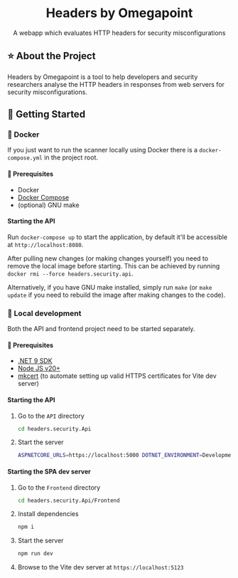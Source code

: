 <div align='center'>
<h1>Headers by Omegapoint</h1>
<p>A webapp which evaluates HTTP headers for security misconfigurations</p>
</div>

## ⭐ About the Project

Headers by Omegapoint is a tool to help developers and 
security researchers analyse the HTTP headers in responses 
from web servers for security misconfigurations.

## 🧰 Getting Started

### 🐳 Docker

If you just want to run the scanner locally using Docker
there is a `docker-compose.yml` in the project root.

#### 📜 Prerequisites

- Docker
- [Docker Compose](https://docs.docker.com/compose/install/)
- (optional) GNU make

#### Starting the API

Run `docker-compose up` to start the application,
by default it'll be accessible at `http://localhost:8080`.

After pulling new changes (or making changes yourself) you need
to remove the local image before starting. This can be achieved
by running `docker rmi --force headers.security.api`.

Alternatively, if you have GNU make installed, simply run `make`
(or `make update` if you need to rebuild the image after making 
changes to the code).

### 🚧 Local development

Both the API and frontend project need to be started separately.

#### 📜 Prerequisites

- [.NET 9 SDK](https://dotnet.microsoft.com/en-us/download/dotnet/8.0)
- [Node JS v20+](https://nodejs.org/en/download)
- [mkcert](https://github.com/FiloSottile/mkcert) (to automate setting up valid HTTPS certificates for Vite dev server)

#### Starting the API
1. Go to the `API` directory
    ```bash
    cd headers.security.Api
    ```
2. Start the server
    ```bash
    ASPNETCORE_URLS=https://localhost:5000 DOTNET_ENVIRONMENT=Development dotnet watch
    ```

#### Starting the SPA dev server
1. Go to the `Frontend` directory
    ```bash
    cd headers.security.Api/Frontend
    ```
2. Install dependencies
    ```bash
    npm i
    ```
3. Start the server
    ```bash
    npm run dev
    ```
4. Browse to the Vite dev server at `https://localhost:5123`
